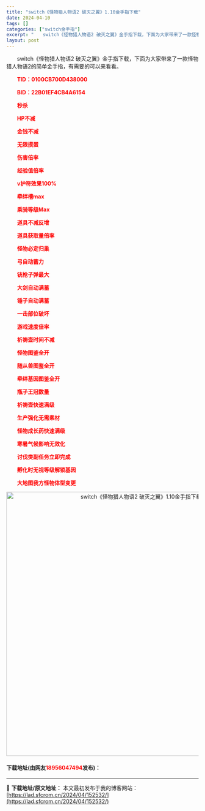 ```yaml
---
title: "switch《怪物猎人物语2 破灭之翼》1.10金手指下载"
date: 2024-04-10
tags: []
categories: ["switch金手指"]
excerpt: "　　switch《怪物猎人物语2 破灭之翼》金手指下载，下面为大家带来了一款怪物猎人物语2的简单金手指，有需要的可以来看看。 　　TID：0100CB700D438000 　　BID：22B01EF4CB4A6154 　　秒杀 　　HP不减 　　金钱不减 　　无限摸蛋 　　伤害倍率 　　经验值倍率 &hellip;"
layout: post
---
```


 <p>　　switch《怪物猎人物语2 破灭之翼》金手指下载，下面为大家带来了一款怪物猎人物语2的简单金手指，有需要的可以来看看。</p> <p>　　<span style="color:#FF0000;"><strong>TID：0100CB700D438000</strong></span></p> <p><span style="color:#FF0000;"><strong>　　BID：22B01EF4CB4A6154</strong></span></p> <p><span style="color:#FF0000;"><strong>　　秒杀</strong></span></p> <p><span style="color:#FF0000;"><strong>　　HP不减</strong></span></p> <p><span style="color:#FF0000;"><strong>　　金钱不减</strong></span></p> <p><span style="color:#FF0000;"><strong>　　无限摸蛋</strong></span></p> <p><span style="color:#FF0000;"><strong>　　伤害倍率</strong></span></p> <p><span style="color:#FF0000;"><strong>　　经验值倍率</strong></span></p> <p><span style="color:#FF0000;"><strong>　　v护符效果100%</strong></span></p> <p><span style="color:#FF0000;"><strong>　　牵绊槽max</strong></span></p> <p><span style="color:#FF0000;"><strong>　　乘骑等级Max</strong></span></p> <p><span style="color:#FF0000;"><strong>　　道具不减反增</strong></span></p> <p><span style="color:#FF0000;"><strong>　　道具获取量倍率</strong></span></p> <p><span style="color:#FF0000;"><strong>　　怪物必定归巢</strong></span></p> <p><span style="color:#FF0000;"><strong>　　弓自动蓄力</strong></span></p> <p><span style="color:#FF0000;"><strong>　　铳枪子弹最大</strong></span></p> <p><span style="color:#FF0000;"><strong>　　大剑自动满蓄</strong></span></p> <p><span style="color:#FF0000;"><strong>　　锤子自动满蓄</strong></span></p> <p><span style="color:#FF0000;"><strong>　　一击部位破坏</strong></span></p> <p><span style="color:#FF0000;"><strong>　　游戏速度倍率</strong></span></p> <p><span style="color:#FF0000;"><strong>　　祈祷壶时间不减</strong></span></p> <p><span style="color:#FF0000;"><strong>　　怪物图鉴全开</strong></span></p> <p><span style="color:#FF0000;"><strong>　　随从兽图鉴全开</strong></span></p> <p><span style="color:#FF0000;"><strong>　　牵绊基因图鉴全开</strong></span></p> <p><span style="color:#FF0000;"><strong>　　瓶子王冠数量</strong></span></p> <p><span style="color:#FF0000;"><strong>　　祈祷壶快速满级</strong></span></p> <p><span style="color:#FF0000;"><strong>　　生产强化无需素材</strong></span></p> <p><span style="color:#FF0000;"><strong>　　怪物成长药快速满级</strong></span></p> <p><span style="color:#FF0000;"><strong>　　寒暑气候影响无效化</strong></span></p> <p><span style="color:#FF0000;"><strong>　　讨伐类副任务立即完成</strong></span></p> <p><span style="color:#FF0000;"><strong>　　孵化时无视等级解锁基因</strong></span></p> <p><span style="color:#FF0000;"><strong>　　大地图我方怪物体型变更</strong></span></p> <p align="center"><img align="" border="0" src="https://lad.sfcrom.cn/wp-content/uploads/2024/04/20240410_6615d91de1184.jpg" width="690" alt="switch《怪物猎人物语2 破灭之翼》1.10金手指下载" /></p> <p><h4>下载地址(由网友<font color="red">18956047494</font>发布)：</h4></p> 

---
📖 **下载地址/原文地址：** 本文最初发布于我的博客网站：[https://lad.sfcrom.cn/2024/04/152532/](https://lad.sfcrom.cn/2024/04/152532/)

